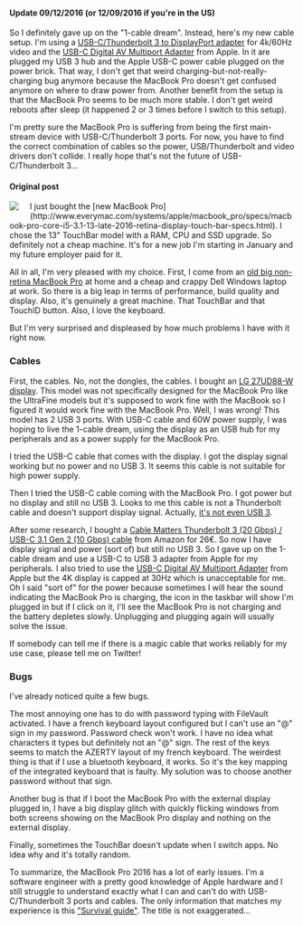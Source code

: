 #### Update 09/12/2016 (or 12/09/2016 if you're in the US)
So I definitely gave up on the "1-cable dream". Instead, here's my new cable setup. I'm using a [USB-C/Thunderbolt 3 to DisplayPort adapter](http://amzn.eu/9KOoZeq) for 4k/60Hz video and the [USB-C Digital AV Multiport Adapter](http://www.apple.com/shop/product/MJ1K2AM/A/usb-c-digital-av-multiport-adapter) from Apple. In it are plugged my USB 3 hub and the Apple USB-C power cable plugged on the power brick. That way, I don't get that weird charging-but-not-really-charging bug anymore because the MacBook Pro doesn't get confused anymore on where to draw power from.
Another benefit from the setup is that the MacBook Pro seems to be much more stable. I don't get weird reboots after sleep (it happened 2 or 3 times before I switch to this setup).

I'm pretty sure the MacBook Pro is suffering from being the first main-stream device with USB-C/Thunderbolt 3 ports. For now, you have to find the correct combination of cables so the power, USB/Thunderbolt and video drivers don't collide. I really hope that's not the future of USB-C/Thunderbolt 3...

#### Original post
<img src="/images/2016/12/macbook.jpg" style="float:left;margin-right: 20px;margin-bottom: 10px;">
I just bought the [new MacBook Pro](http://www.everymac.com/systems/apple/macbook_pro/specs/macbook-pro-core-i5-3.1-13-late-2016-retina-display-touch-bar-specs.html). I chose the 13" TouchBar model with a RAM, CPU and SSD upgrade.
So definitely not a cheap machine. It's for a new job I'm starting in January and my future employer paid for it.

All in all, I'm very pleased with my choice. First, I come from an [old big non-retina MacBook Pro](http://www.everymac.com/systems/apple/macbook_pro/specs/macbook-pro-core-i5-2.5-13-mid-2012-unibody-usb3-specs.html) at home and a cheap and crappy Dell Windows laptop at work. So there is a big leap in terms of performance, build quality and display. Also, it's genuinely a great machine. That TouchBar and that TouchID button. Also, I love the keyboard.

But I'm very surprised and displeased by how much problems I have with it right now.

### Cables
First, the cables. No, not the dongles, the cables. I bought an [LG 27UD88-W display](http://www.lg.com/us/monitors/lg-27UD88-W-4k-uhd-led-monitor). This model was not specifically designed for the MacBook Pro like the UltraFine models but it's supposed to work fine with the MacBook so I figured it would work fine with the MacBook Pro.
Well, I was wrong! This model has 2 USB 3 ports. With USB-C cable and 60W power supply, I was hoping to live the 1-cable dream, using the display as an USB hub for my peripherals and as a power supply for the MacBook Pro.

I tried the USB-C cable that comes with the display. I got the display signal working but no power and no USB 3. It seems this cable is not suitable for high power supply.

Then I tried the USB-C cable coming with the MacBook Pro. I got power but no display and still no USB 3. Looks to me this cable is not a Thunderbolt cable and doesn't support display signal. Actually, [it's not even USB 3](http://blog.fosketts.net/2016/10/30/2016-macbook-pro-usb-cthunderbolt-survival-guide/).

After some research, I bought a [Cable Matters Thunderbolt 3 (20 Gbps) / USB-C 3.1 Gen 2 (10 Gbps) cable](http://amzn.eu/ivlZm94) from Amazon for 26€. So now I have display signal and power (sort of) but still no USB 3. So I gave up on the 1-cable dream and use a USB-C to USB 3 adapter from Apple for my peripherals. I also tried to use the [USB-C Digital AV Multiport Adapter](http://www.apple.com/shop/product/MJ1K2AM/A/usb-c-digital-av-multiport-adapter) from Apple but the 4K display is capped at 30Hz which is unacceptable for me.
Oh I said "sort of" for the power because sometimes I will hear the sound indicating the MacBook Pro is charging, the icon in the taskbar will show I'm plugged in but if I click on it, I'll see the MacBook Pro is not charging and the battery depletes slowly. Unplugging and plugging again will usually solve the issue.

If somebody can tell me if there is a magic cable that works reliably for my use case, please tell me on Twitter!

### Bugs
I've already noticed quite a few bugs.

The most annoying one has to do with password typing with FileVault activated. I have a french keyboard layout configured but I can't use an "@" sign in my password. Password check won't work. I have no idea what characters it types but definitely not an "@" sign. The rest of the keys seems to match the AZERTY layout of my french keyboard. The weirdest thing is that if I use a bluetooth keyboard, it works. So it's the key mapping of the integrated keyboard that is faulty. My solution was to choose another password without that sign.

Another bug is that if I boot the MacBook Pro with the external display plugged in, I have a big display glitch with quickly flicking windows from both screens showing on the MacBook Pro display and nothing on the external display.

Finally, sometimes the TouchBar doesn't update when I switch apps. No idea why and it's totally random.


To summarize, the MacBook Pro 2016 has a lot of early issues. I'm a software engineer with a pretty good knowledge of Apple hardware and I still struggle to understand exactly what I can and can't do with USB-C/Thunderbolt 3 ports and cables. The only information that matches my experience is this ["Survival guide"](http://blog.fosketts.net/2016/10/30/2016-macbook-pro-usb-cthunderbolt-survival-guide/). The title is not exaggerated...
